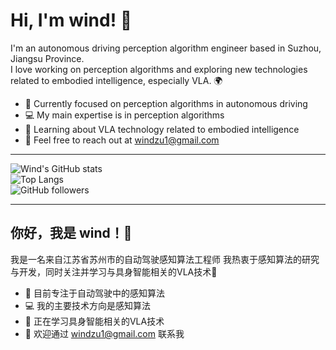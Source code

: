# Hi, I'm wind! 👋  
I'm an autonomous driving perception algorithm engineer based in Suzhou, Jiangsu Province.  
I love working on perception algorithms and exploring new technologies related to embodied intelligence, especially VLA. 🌍

- 🔭 Currently focused on perception algorithms in autonomous driving  
- 💻 My main expertise is in perception algorithms  
- 🌱 Learning about VLA technology related to embodied intelligence  
- 💬 Feel free to reach out at windzu1@gmail.com

---

![Wind's GitHub stats](https://github-readme-stats.vercel.app/api?username=windzu&show_icons=true&hide_title=true&count_private=true)  
![Top Langs](https://github-readme-stats.vercel.app/api/top-langs/?username=windzu&layout=compact&hide_title=true)  
![GitHub followers](https://img.shields.io/github/followers/windzu?label=Followers&style=social)

---

## 你好，我是 wind！👋  
我是一名来自江苏省苏州市的自动驾驶感知算法工程师
我热衷于感知算法的研究与开发，同时关注并学习与具身智能相关的VLA技术🤝

- 🔭 目前专注于自动驾驶中的感知算法  
- 💻 我的主要技术方向是感知算法  
- 🌱 正在学习具身智能相关的VLA技术  
- 💬 欢迎通过 windzu1@gmail.com 联系我
